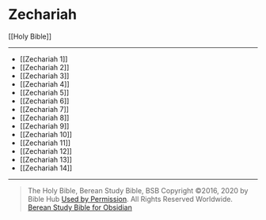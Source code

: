 # Zechariah

[[Holy Bible]]

---

- [[Zechariah 1]]
- [[Zechariah 2]]
- [[Zechariah 3]]
- [[Zechariah 4]]
- [[Zechariah 5]]
- [[Zechariah 6]]
- [[Zechariah 7]]
- [[Zechariah 8]]
- [[Zechariah 9]]
- [[Zechariah 10]]
- [[Zechariah 11]]
- [[Zechariah 12]]
- [[Zechariah 13]]
- [[Zechariah 14]]

---

> The Holy Bible, Berean Study Bible, BSB
> Copyright &copy;2016, 2020 by Bible Hub
> [Used by Permission](https://berean.bible/terms.htm). All Rights Reserved Worldwide.
> [Berean Study Bible for Obsidian](https://github.com/gapmiss/berean-study-bible-for-obsidian)</small>

